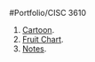 #Portfolio/CISC 3610

1) [Cartoon](https://landydera.github.io/CISC3610_Cartoon/Cartoon.html).
2) [Fruit Chart](https://landydera.github.io/CISC3610_FruitChart/FruitChart.html).
3) [Notes](https://landydera.github.io/CISC3610_LabNotes/note.html).



